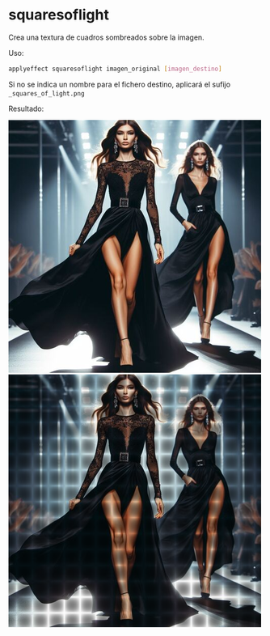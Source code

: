 # squaresoflight

Crea una textura de cuadros sombreados sobre la imagen.

Uso:

``` sh
applyeffect squaresoflight imagen_original [imagen_destino]
```

Si no se indica un nombre para el fichero destino, aplicará el sufijo `_squares_of_light.png`

Resultado:

![imagen original](../../images/image.jpg)
![squaresoflight](../../images/image_squares_of_light.png)
